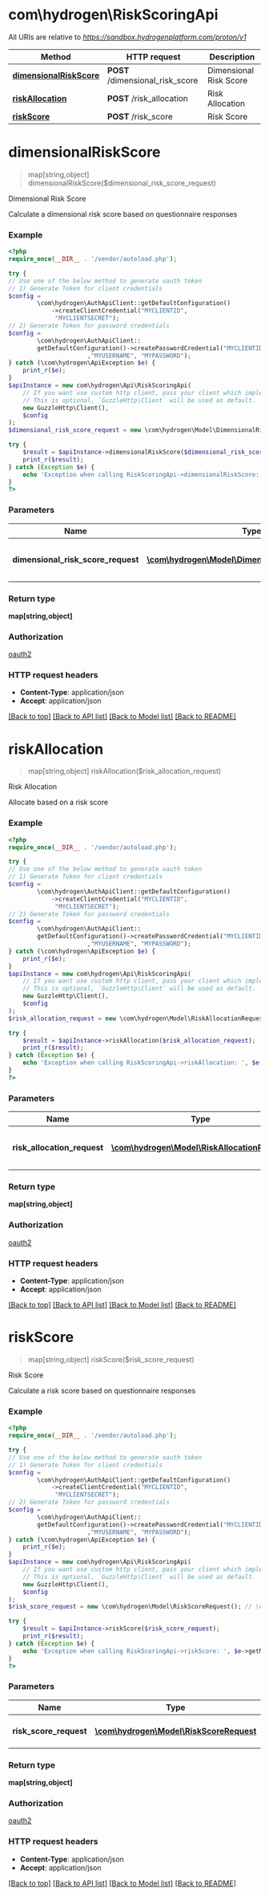 # com\hydrogen\RiskScoringApi

All URIs are relative to *https://sandbox.hydrogenplatform.com/proton/v1*

Method | HTTP request | Description
------------- | ------------- | -------------
[**dimensionalRiskScore**](RiskScoringApi.md#dimensionalRiskScore) | **POST** /dimensional_risk_score | Dimensional Risk Score
[**riskAllocation**](RiskScoringApi.md#riskAllocation) | **POST** /risk_allocation | Risk Allocation
[**riskScore**](RiskScoringApi.md#riskScore) | **POST** /risk_score | Risk Score


# **dimensionalRiskScore**
> map[string,object] dimensionalRiskScore($dimensional_risk_score_request)

Dimensional Risk Score

Calculate a dimensional risk score based on questionnaire responses

### Example
```php
<?php
require_once(__DIR__ . '/vendor/autoload.php');

try {
// Use one of the below method to generate oauth token
// 1) Generate Token for client credentials
$config =
        \com\hydrogen\AuthApiClient::getDefaultConfiguration()
            ->createClientCredential("MYCLIENTID",
             "MYCLIENTSECRET");
// 2) Generate Token for password credentials
$config =
        \com\hydrogen\AuthApiClient::
        getDefaultConfiguration()->createPasswordCredential("MYCLIENTID","MYCLIENTSECRET"
                      ,"MYUSERNAME", "MYPASSWORD");
} catch (\com\hydrogen\ApiException $e) {
    print_r($e);
}
$apiInstance = new com\hydrogen\Api\RiskScoringApi(
    // If you want use custom http client, pass your client which implements `GuzzleHttp\ClientInterface`.
    // This is optional, `GuzzleHttp\Client` will be used as default.
    new GuzzleHttp\Client(),
    $config
);
$dimensional_risk_score_request = new \com\hydrogen\Model\DimensionalRiskScoreRequest(); // \com\hydrogen\Model\DimensionalRiskScoreRequest | Request payload for Dimensional Risk Score

try {
    $result = $apiInstance->dimensionalRiskScore($dimensional_risk_score_request);
    print_r($result);
} catch (Exception $e) {
    echo 'Exception when calling RiskScoringApi->dimensionalRiskScore: ', $e->getMessage(), PHP_EOL;
}
?>
```

### Parameters

Name | Type | Description  | Notes
------------- | ------------- | ------------- | -------------
 **dimensional_risk_score_request** | [**\com\hydrogen\Model\DimensionalRiskScoreRequest**](../Model/DimensionalRiskScoreRequest.md)| Request payload for Dimensional Risk Score |

### Return type

**map[string,object]**

### Authorization

[oauth2](../../README.md#oauth2)

### HTTP request headers

 - **Content-Type**: application/json
 - **Accept**: application/json

[[Back to top]](#) [[Back to API list]](../../README.md#documentation-for-api-endpoints) [[Back to Model list]](../../README.md#documentation-for-models) [[Back to README]](../../README.md)

# **riskAllocation**
> map[string,object] riskAllocation($risk_allocation_request)

Risk Allocation

Allocate based on a risk score

### Example
```php
<?php
require_once(__DIR__ . '/vendor/autoload.php');

try {
// Use one of the below method to generate oauth token
// 1) Generate Token for client credentials
$config =
        \com\hydrogen\AuthApiClient::getDefaultConfiguration()
            ->createClientCredential("MYCLIENTID",
             "MYCLIENTSECRET");
// 2) Generate Token for password credentials
$config =
        \com\hydrogen\AuthApiClient::
        getDefaultConfiguration()->createPasswordCredential("MYCLIENTID","MYCLIENTSECRET"
                      ,"MYUSERNAME", "MYPASSWORD");
} catch (\com\hydrogen\ApiException $e) {
    print_r($e);
}
$apiInstance = new com\hydrogen\Api\RiskScoringApi(
    // If you want use custom http client, pass your client which implements `GuzzleHttp\ClientInterface`.
    // This is optional, `GuzzleHttp\Client` will be used as default.
    new GuzzleHttp\Client(),
    $config
);
$risk_allocation_request = new \com\hydrogen\Model\RiskAllocationRequest(); // \com\hydrogen\Model\RiskAllocationRequest | Request payload for Risk Allocation

try {
    $result = $apiInstance->riskAllocation($risk_allocation_request);
    print_r($result);
} catch (Exception $e) {
    echo 'Exception when calling RiskScoringApi->riskAllocation: ', $e->getMessage(), PHP_EOL;
}
?>
```

### Parameters

Name | Type | Description  | Notes
------------- | ------------- | ------------- | -------------
 **risk_allocation_request** | [**\com\hydrogen\Model\RiskAllocationRequest**](../Model/RiskAllocationRequest.md)| Request payload for Risk Allocation |

### Return type

**map[string,object]**

### Authorization

[oauth2](../../README.md#oauth2)

### HTTP request headers

 - **Content-Type**: application/json
 - **Accept**: application/json

[[Back to top]](#) [[Back to API list]](../../README.md#documentation-for-api-endpoints) [[Back to Model list]](../../README.md#documentation-for-models) [[Back to README]](../../README.md)

# **riskScore**
> map[string,object] riskScore($risk_score_request)

Risk Score

Calculate a risk score based on questionnaire responses

### Example
```php
<?php
require_once(__DIR__ . '/vendor/autoload.php');

try {
// Use one of the below method to generate oauth token
// 1) Generate Token for client credentials
$config =
        \com\hydrogen\AuthApiClient::getDefaultConfiguration()
            ->createClientCredential("MYCLIENTID",
             "MYCLIENTSECRET");
// 2) Generate Token for password credentials
$config =
        \com\hydrogen\AuthApiClient::
        getDefaultConfiguration()->createPasswordCredential("MYCLIENTID","MYCLIENTSECRET"
                      ,"MYUSERNAME", "MYPASSWORD");
} catch (\com\hydrogen\ApiException $e) {
    print_r($e);
}
$apiInstance = new com\hydrogen\Api\RiskScoringApi(
    // If you want use custom http client, pass your client which implements `GuzzleHttp\ClientInterface`.
    // This is optional, `GuzzleHttp\Client` will be used as default.
    new GuzzleHttp\Client(),
    $config
);
$risk_score_request = new \com\hydrogen\Model\RiskScoreRequest(); // \com\hydrogen\Model\RiskScoreRequest | Request payload for Risk Score

try {
    $result = $apiInstance->riskScore($risk_score_request);
    print_r($result);
} catch (Exception $e) {
    echo 'Exception when calling RiskScoringApi->riskScore: ', $e->getMessage(), PHP_EOL;
}
?>
```

### Parameters

Name | Type | Description  | Notes
------------- | ------------- | ------------- | -------------
 **risk_score_request** | [**\com\hydrogen\Model\RiskScoreRequest**](../Model/RiskScoreRequest.md)| Request payload for Risk Score |

### Return type

**map[string,object]**

### Authorization

[oauth2](../../README.md#oauth2)

### HTTP request headers

 - **Content-Type**: application/json
 - **Accept**: application/json

[[Back to top]](#) [[Back to API list]](../../README.md#documentation-for-api-endpoints) [[Back to Model list]](../../README.md#documentation-for-models) [[Back to README]](../../README.md)

